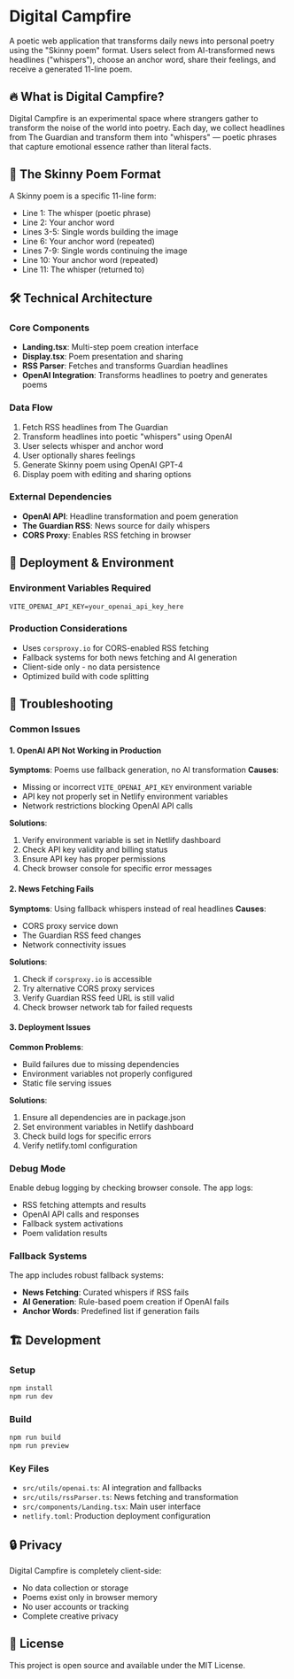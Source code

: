 # Digital Campfire

A poetic web application that transforms daily news into personal poetry using the "Skinny poem" format. Users select from AI-transformed news headlines ("whispers"), choose an anchor word, share their feelings, and receive a generated 11-line poem.

## 🔥 What is Digital Campfire?

Digital Campfire is an experimental space where strangers gather to transform the noise of the world into poetry. Each day, we collect headlines from The Guardian and transform them into "whispers" — poetic phrases that capture emotional essence rather than literal facts.

## 📝 The Skinny Poem Format

A Skinny poem is a specific 11-line form:
- Line 1: The whisper (poetic phrase)
- Line 2: Your anchor word
- Lines 3-5: Single words building the image
- Line 6: Your anchor word (repeated)
- Lines 7-9: Single words continuing the image
- Line 10: Your anchor word (repeated)
- Line 11: The whisper (returned to)

## 🛠 Technical Architecture

### Core Components
- **Landing.tsx**: Multi-step poem creation interface
- **Display.tsx**: Poem presentation and sharing
- **RSS Parser**: Fetches and transforms Guardian headlines
- **OpenAI Integration**: Transforms headlines to poetry and generates poems

### Data Flow
1. Fetch RSS headlines from The Guardian
2. Transform headlines into poetic "whispers" using OpenAI
3. User selects whisper and anchor word
4. User optionally shares feelings
5. Generate Skinny poem using OpenAI GPT-4
6. Display poem with editing and sharing options

### External Dependencies
- **OpenAI API**: Headline transformation and poem generation
- **The Guardian RSS**: News source for daily whispers
- **CORS Proxy**: Enables RSS fetching in browser

## 🚀 Deployment & Environment

### Environment Variables Required
```
VITE_OPENAI_API_KEY=your_openai_api_key_here
```

### Production Considerations
- Uses `corsproxy.io` for CORS-enabled RSS fetching
- Fallback systems for both news fetching and AI generation
- Client-side only - no data persistence
- Optimized build with code splitting

## 🔧 Troubleshooting

### Common Issues

#### 1. OpenAI API Not Working in Production
**Symptoms**: Poems use fallback generation, no AI transformation
**Causes**:
- Missing or incorrect `VITE_OPENAI_API_KEY` environment variable
- API key not properly set in Netlify environment variables
- Network restrictions blocking OpenAI API calls

**Solutions**:
1. Verify environment variable is set in Netlify dashboard
2. Check API key validity and billing status
3. Ensure API key has proper permissions
4. Check browser console for specific error messages

#### 2. News Fetching Fails
**Symptoms**: Using fallback whispers instead of real headlines
**Causes**:
- CORS proxy service down
- The Guardian RSS feed changes
- Network connectivity issues

**Solutions**:
1. Check if `corsproxy.io` is accessible
2. Try alternative CORS proxy services
3. Verify Guardian RSS feed URL is still valid
4. Check browser network tab for failed requests

#### 3. Deployment Issues
**Common Problems**:
- Build failures due to missing dependencies
- Environment variables not properly configured
- Static file serving issues

**Solutions**:
1. Ensure all dependencies are in package.json
2. Set environment variables in Netlify dashboard
3. Check build logs for specific errors
4. Verify netlify.toml configuration

### Debug Mode
Enable debug logging by checking browser console. The app logs:
- RSS fetching attempts and results
- OpenAI API calls and responses
- Fallback system activations
- Poem validation results

### Fallback Systems
The app includes robust fallback systems:
- **News Fetching**: Curated whispers if RSS fails
- **AI Generation**: Rule-based poem creation if OpenAI fails
- **Anchor Words**: Predefined list if generation fails

## 🏗 Development

### Setup
```bash
npm install
npm run dev
```

### Build
```bash
npm run build
npm run preview
```

### Key Files
- `src/utils/openai.ts`: AI integration and fallbacks
- `src/utils/rssParser.ts`: News fetching and transformation
- `src/components/Landing.tsx`: Main user interface
- `netlify.toml`: Production deployment configuration

## 🔒 Privacy

Digital Campfire is completely client-side:
- No data collection or storage
- Poems exist only in browser memory
- No user accounts or tracking
- Complete creative privacy

## 📄 License

This project is open source and available under the MIT License.